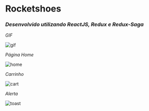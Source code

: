 # Rocketshoes

### _**Desenvolvido utilizando ReactJS, Redux e Redux-Saga**_

_GIF_

![gif](https://user-images.githubusercontent.com/50975031/76819299-8af9ff00-67e6-11ea-9567-8b803ca1fde1.gif)

_Página Home_

![home](https://user-images.githubusercontent.com/50975031/76819626-7b2eea80-67e7-11ea-823b-fc16ef612423.png)

_Carrinho_

![cart](https://user-images.githubusercontent.com/50975031/76819608-6d796500-67e7-11ea-8021-ca8848457c81.png)

_Alerta_

![toast](https://user-images.githubusercontent.com/50975031/76819611-6e11fb80-67e7-11ea-8cd4-0d6055541c8e.png)
